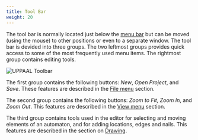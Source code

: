 ```yaml
---
title: Tool Bar
weight: 20
---
```


The tool bar is normally located just below the [menu bar](/gui-reference/menu-bar/) but can be moved (using the mouse) to other positions or even to a separate window. The tool bar is devided into three groups. The two leftmost groups provides quick access to some of the most frequently used menu items. The rightmost group contains editing tools.

![UPPAAL Toolbar](/gui-reference/uppaal-toolbar.png)

The first group contains the following buttons: _New_, _Open Project_, and _Save_. These features are described in the [File menu](/gui-reference/menu-bar/file/) section.

The second group contains the following buttons: _Zoom to Fit_, _Zoom In_, and _Zoom Out_. This features are described in the [View menu](/gui-reference/menu-bar/view/) section.

The third group contains tools used in the editor for selecting and moving elements of an automaton, and for adding locations, edges and nails. This features are described in the section on [Drawing](/gui-reference/system-editor/drawing/).